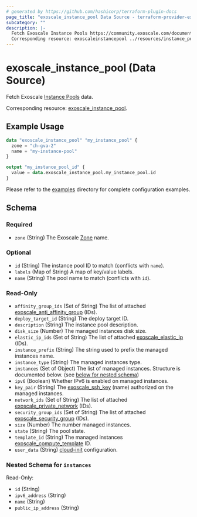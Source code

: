 ```yaml
---
# generated by https://github.com/hashicorp/terraform-plugin-docs
page_title: "exoscale_instance_pool Data Source - terraform-provider-exoscale"
subcategory: ""
description: |-
  Fetch Exoscale Instance Pools https://community.exoscale.com/documentation/compute/instance-pools/ data.
  Corresponding resource: exoscaleinstancepool ../resources/instance_pool.md.
---
```


# exoscale_instance_pool (Data Source)

Fetch Exoscale [Instance Pools](https://community.exoscale.com/documentation/compute/instance-pools/) data.

Corresponding resource: [exoscale_instance_pool](../resources/instance_pool.md).

## Example Usage

```terraform
data "exoscale_instance_pool" "my_instance_pool" {
  zone = "ch-gva-2"
  name = "my-instance-pool"
}

output "my_instance_pool_id" {
  value = data.exoscale_instance_pool.my_instance_pool.id
}
```

Please refer to the [examples](https://github.com/exoscale/terraform-provider-exoscale/tree/master/examples/)
directory for complete configuration examples.

<!-- schema generated by tfplugindocs -->
## Schema

### Required

- `zone` (String) The Exoscale [Zone](https://www.exoscale.com/datacenters/) name.

### Optional

- `id` (String) The instance pool ID to match (conflicts with `name`).
- `labels` (Map of String) A map of key/value labels.
- `name` (String) The pool name to match (conflicts with `id`).

### Read-Only

- `affinity_group_ids` (Set of String) The list of attached [exoscale_anti_affinity_group](../resources/anti_affinity_group.md) (IDs).
- `deploy_target_id` (String) The deploy target ID.
- `description` (String) The instance pool description.
- `disk_size` (Number) The managed instances disk size.
- `elastic_ip_ids` (Set of String) The list of attached [exoscale_elastic_ip](../resources/elastic_ip.md) (IDs).
- `instance_prefix` (String) The string used to prefix the managed instances name.
- `instance_type` (String) The managed instances type.
- `instances` (Set of Object) The list of managed instances. Structure is documented below. (see [below for nested schema](#nestedatt--instances))
- `ipv6` (Boolean) Whether IPv6 is enabled on managed instances.
- `key_pair` (String) The [exoscale_ssh_key](../resources/ssh_key.md) (name) authorized on the managed instances.
- `network_ids` (Set of String) The list of attached [exoscale_private_network](../resources/private_network.md) (IDs).
- `security_group_ids` (Set of String) The list of attached [exoscale_security_group](../resources/security_group.md) (IDs).
- `size` (Number) The number managed instances.
- `state` (String) The pool state.
- `template_id` (String) The managed instances [exoscale_compute_template](./compute_template.md) ID.
- `user_data` (String) [cloud-init](http://cloudinit.readthedocs.io/en/latest/) configuration.

<a id="nestedatt--instances"></a>
### Nested Schema for `instances`

Read-Only:

- `id` (String)
- `ipv6_address` (String)
- `name` (String)
- `public_ip_address` (String)


